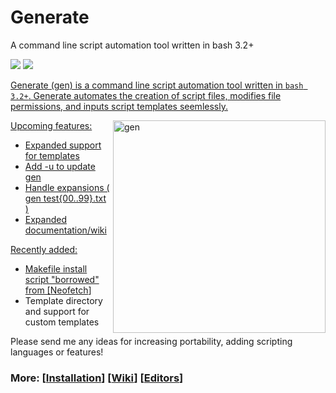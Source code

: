 # Generate
<p align="left">A command line script automation tool written in bash 3.2+</p>

<p align="left">
<a href="./LICENSE.md"><img src="https://img.shields.io/github/license/membersincewayback/gen"></a>
<a href="https://github.com/membersincewayback/releases"><img src="https://img.shields.io/github/v/release/membersincewayback/gen">
</p>

Generate (gen) is a command line script automation tool written in `bash 3.2+`. Generate automates the creation of script files, modifies file permissions, and inputs script templates seemlessly.

<img src="https://i.imgur.com/8vJCqwB.gif" alt="gen" align="right" height="340px">

Upcoming features:
  - Expanded support for templates
  - Add -u to update gen
  - Handle expansions ( gen test{00..99}.txt )
  - Expanded documentation/wiki

 Recently added:
  - Makefile install script "borrowed" from \[[Neofetch](https://github.com/dylanaraps/neofetch)\]
  - Template directory and support for custom templates

 Please send me any ideas for increasing portability, adding scripting languages or features!

### More: \[[Installation](https://github.com/membersincewayback/gen/wiki/Installation)\] \[[Wiki](https://github.com/membersincewayback/gen/wiki)\] \[[Editors](https://github.com/membersincewayback/gen/wiki/Editors)\]
